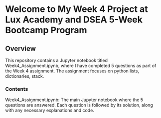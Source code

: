 # Welcome to My Week 4 Project at Lux Academy and DSEA 5-Week Bootcamp Program

## Overview
This repository contains a Jupyter notebook titled Week4_Assignment.ipynb, where I have completed 5 questions as part of the Week 4 assignment. The assignment focuses on python lists, dictionaries, stack.

### Contents
Week4_Assignment.ipynb: The main Jupyter notebook where the 5 questions are answered. Each question is followed by its solution, along with any necessary explanations and code.
